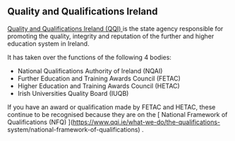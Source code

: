 ##  Quality and Qualifications Ireland

[ Quality and Qualifications Ireland (QQI) ](http://www.qqi.ie/) is the state
agency responsible for promoting the quality, integrity and reputation of the
further and higher education system in Ireland.

It has taken over the functions of the following 4 bodies:

  * National Qualifications Authority of Ireland (NQAI) 
  * Further Education and Training Awards Council (FETAC) 
  * Higher Education and Training Awards Council (HETAC) 
  * Irish Universities Quality Board (IUQB) 

If you have an award or qualification made by FETAC and HETAC, these continue
to be recognised because they are on the [ National Framework of
Qualifications (NFQ) ](https://www.qqi.ie/what-we-do/the-qualifications-
system/national-framework-of-qualifications) .
